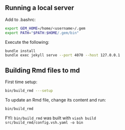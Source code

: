 ## Running a local server

Add to .bashrc:
```bash
export GEM_HOME=/home/<username>/.gem
export PATH="$PATH:$HOME/.gem/bin"
```

Execute the following:

```bash
bundle install
bundle exec jekyll serve --port 4070 --host 127.0.0.1
```

## Building Rmd files to md



First time setup:

```bash
bin/build_rmd ---setup
```

To update an Rmd file, change its content and run:
```bash
bin/build_rmd
```

FYI: `bin/build_rmd` was built with `viash build src/build_rmd/config.vsh.yaml -o bin`
